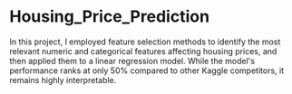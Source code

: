 # Housing_Price_Prediction
In this project, I employed feature selection methods to identify the most relevant numeric and categorical features affecting housing prices, and then applied them to a linear regression model. While the model's performance ranks at only 50% compared to other Kaggle competitors, it remains highly interpretable.

